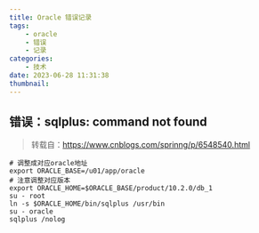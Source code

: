 ```yaml
---
title: Oracle 错误记录
tags:
    - oracle
    - 错误
    - 记录
categories:
    - 技术
date: 2023-06-28 11:31:38
thumbnail:
---
```


## 错误：sqlplus: command not found

>  转载自：https://www.cnblogs.com/sprinng/p/6548540.html

```shell
# 调整成对应oracle地址
export ORACLE_BASE=/u01/app/oracle
# 注意调整对应版本
export ORACLE_HOME=$ORACLE_BASE/product/10.2.0/db_1
su - root
ln -s $ORACLE_HOME/bin/sqlplus /usr/bin
su - oracle
sqlplus /nolog
```

